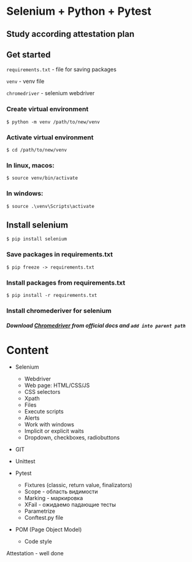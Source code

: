 # Selenium + Python + Pytest
## Study according attestation plan

## Get started
`requirements.txt` - file for saving packages

`venv` - venv file

`chromedriver` - selenium webdriver

### Create virtual environment
    $ python -m venv /path/to/new/venv
### Activate virtual environment
    $ cd /path/to/new/venv
### In linux, macos:
    $ source venv/bin/activate
### In windows:
    $ source .\venv\Scripts\activate

## Install selenium
    $ pip install selenium

### Save packages in requirements.txt
    $ pip freeze -> requirements.txt
### Install packages from requirements.txt
    $ pip install -r requirements.txt

### Install chromederiver for selenium
##### Download [Chromedriver](https://chromedriver.chromium.org/downloads) from official docs and `add into parent path`

# Content
- Selenium
    - Webdriver
    - Web page: HTML/CSS/JS
    - CSS selectors
    - Xpath 
    - Files
    - Execute scripts
    - Alerts
    - Work with windows
    - Implicit or explicit waits
    - Dropdown, checkboxes, radiobuttons
    
- GIT
- Unittest
- Pytest
    - Fixtures (classic, return value, finalizators)
    - Scope - область видимости
    - Marking - маркировка
    - XFail - ожидаемо падающие тесты
    - Parametrize
    - Conftest.py file
    
- POM (Page Object Model)
    - Code style

Attestation - well done


    

